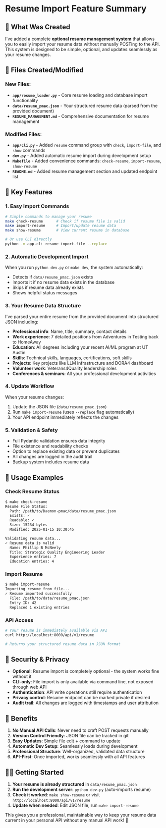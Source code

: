 # Resume Import Feature Summary

## 🎯 What Was Created

I've added a complete **optional resume management system** that allows you to easily import your resume data without manually POSTing to the API. This system is designed to be simple, optional, and updates seamlessly as your resume changes.

## 📂 Files Created/Modified

### New Files:
- **`app/resume_loader.py`** - Core resume loading and database import functionality
- **`data/resume_pmac.json`** - Your structured resume data (parsed from the provided document)
- **`RESUME_MANAGEMENT.md`** - Comprehensive documentation for resume management

### Modified Files:
- **`app/cli.py`** - Added `resume` command group with `check`, `import-file`, and `show` commands
- **`dev.py`** - Added automatic resume import during development setup
- **`Makefile`** - Added convenience commands: `check-resume`, `import-resume`, `show-resume`
- **`README.md`** - Added resume management section and updated endpoint list

## 🔧 Key Features

### 1. **Easy Import Commands**
```bash
# Simple commands to manage your resume
make check-resume      # Check if resume file is valid
make import-resume     # Import/update resume data  
make show-resume       # View current resume in database

# Or use CLI directly
python -m app.cli resume import-file --replace
```

### 2. **Automatic Development Import**
When you run `python dev.py` or `make dev`, the system automatically:
- Detects if `data/resume_pmac.json` exists
- Imports it if no resume data exists in the database
- Skips if resume data already exists
- Shows helpful status messages

### 3. **Your Resume Data Structure**
I've parsed your entire resume from the provided document into structured JSON including:
- **Professional info**: Name, title, summary, contact details
- **Work experience**: 7 detailed positions from Adventures in Testing back to HomeAway
- **Education**: All degrees including your recent AI/ML program at UT Austin  
- **Skills**: Technical skills, languages, certifications, soft skills
- **Projects**: Key projects like LLM infrastructure and DORA4 dashboard
- **Volunteer work**: Veterans4Quality leadership roles
- **Conferences & seminars**: All your professional development activities

### 4. **Update Workflow**
When your resume changes:
1. Update the JSON file (`data/resume_pmac.json`)
2. Run `make import-resume` (uses `--replace` flag automatically)
3. Your API endpoint immediately reflects the changes

### 5. **Validation & Safety**
- Full Pydantic validation ensures data integrity
- File existence and readability checks
- Option to replace existing data or prevent duplicates
- All changes are logged in the audit trail
- Backup system includes resume data

## 🚀 Usage Examples

### Check Resume Status
```bash
$ make check-resume
Resume File Status:
  Path: /path/to/Daemon-pmac/data/resume_pmac.json
  Exists: ✓
  Readable: ✓
  Size: 15234 bytes
  Modified: 2025-01-15 10:30:45

Validating resume data...
✓ Resume data is valid
  Name: Phillip B McNeely
  Title: Strategic Quality Engineering Leader
  Experience entries: 7
  Education entries: 4
```

### Import Resume
```bash
$ make import-resume
Importing resume from file...
✓ Resume imported successfully
  File: /path/to/data/resume_pmac.json
  Entry ID: 42
  Replaced 1 existing entries
```

### API Access
```bash
# Your resume is immediately available via API
curl http://localhost:8000/api/v1/resume

# Returns your structured resume data in JSON format
```

## 🔐 Security & Privacy

- **Optional**: Resume import is completely optional - the system works fine without it
- **CLI-only**: File import is only available via command line, not exposed through web API
- **Authentication**: API write operations still require authentication
- **Privacy control**: Resume endpoint can be marked private if desired
- **Audit trail**: All changes are logged with timestamps and user attribution

## 🎨 Benefits

1. **No Manual API Calls**: Never need to craft POST requests manually
2. **Version Control Friendly**: JSON file can be tracked in git
3. **Easy Updates**: Simple file edit + command to update
4. **Automatic Dev Setup**: Seamlessly loads during development
5. **Professional Structure**: Well-organized, validated data structure
6. **API-First**: Once imported, works seamlessly with all API features

## 🏃‍♂️ Getting Started

1. **Your resume is already structured** in `data/resume_pmac.json`
2. **Run the development server**: `python dev.py` (auto-imports resume)
3. **Check it worked**: `make show-resume` or visit `http://localhost:8000/api/v1/resume`
4. **Update when needed**: Edit JSON file, run `make import-resume`

This gives you a professional, maintainable way to keep your resume data current in your personal API without any manual API work! 🎉

